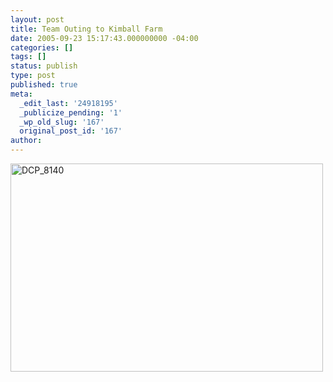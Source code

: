 ```yaml
---
layout: post
title: Team Outing to Kimball Farm
date: 2005-09-23 15:17:43.000000000 -04:00
categories: []
tags: []
status: publish
type: post
published: true
meta:
  _edit_last: '24918195'
  _publicize_pending: '1'
  _wp_old_slug: '167'
  original_post_id: '167'
author: 
---
```

<a href="http://www.flickr.com/photos/matthewsim/sets/1131962/" title="DCP_8140 by Matthew Simoneau, on Flickr"><img src="https://farm1.staticflickr.com/32/54172965_2f7a280ae9.jpg" width="500" height="333" alt="DCP_8140" /></a>

